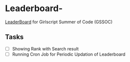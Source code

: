 # Leaderboard-
[LeaderBoard](https://programerr01.github.io/Leaderboard/client/) for Girlscript Summer of Code (GSSOC)

## Tasks 
- [ ] Showing Rank with Search result 
- [ ] Running Cron Job for Periodic Updation of Leaderboard
